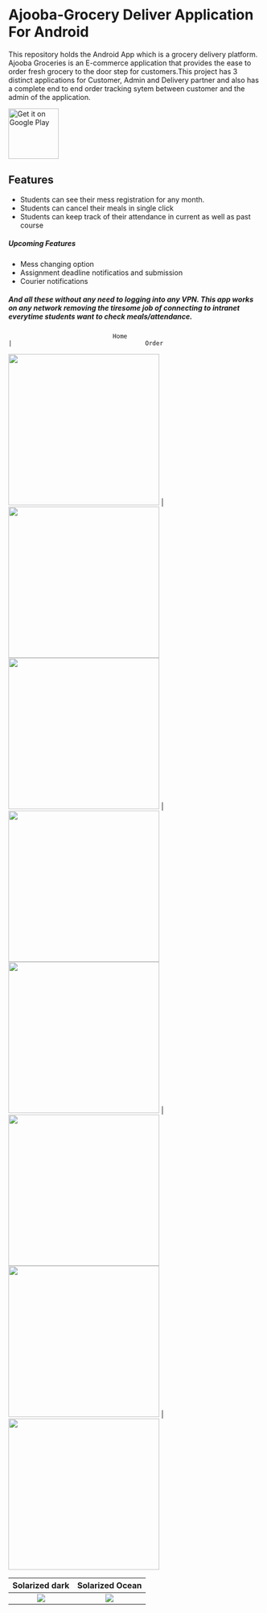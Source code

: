 # Ajooba-Grocery Deliver Application For Android

<p>This repository holds the Android App which is a grocery delivery platform. Ajooba Groceries is an E-commerce application that provides the ease to order fresh grocery to the door step for customers.This project has 3 distinct applications for Customer, Admin and Delivery partner and also has a complete end to end order tracking sytem between customer and the admin of the application.</p>

<a href='https://play.google.com/store/apps/details?id=com.ajoobashop.ajooba&hl=en_IN&gl=US'><img alt='Get it on Google Play' src='https://play.google.com/intl/en_us/badges/images/generic/en_badge_web_generic.png' height = "100" widht = "200"/></a>

## Features
- Students can see their mess registration for any month.
- Students can cancel their meals in single click
- Students can keep track of their attendance in current as well as past course

##### Upcoming Features
- Mess changing option
- Assignment deadline notificatios and submission
- Courier notifications

##### And all these without any need to logging into any VPN. This app works on any network removing the tiresome job of connecting to intranet everytime students want to check meals/attendance.

<style type="text/css"> 
  .padded img { 
    padding-left: 40em; 
    padding-right: 6em; 
  } 
  </style> 

                                 Home                                     |                                     Order

<img src="ScreenShots/Screenshot_1.jpg" width="300"> | <img class="padded" src="ScreenShots/Screenshot_5.jpg" width="300">
<img src="ScreenShots/Screenshot_2.jpg" width="300"> | <img src="ScreenShots/Screenshot_7.jpg" width="300">
<img src="ScreenShots/Screenshot_3.jpg" width="300"> | <img src="ScreenShots/Screenshot_6.jpg" width="300"> 
<img src="ScreenShots/Screenshot_4.jpg" width="300"> | <img src="ScreenShots/Screenshot_8.jpg" width="300"> 


Solarized dark             |  Solarized Ocean
:-------------------------:|:-------------------------:
![](https://...Dark.png)  |  ![](https://...Ocean.png)

